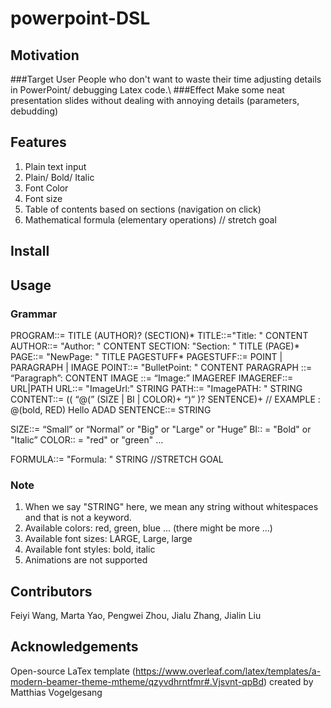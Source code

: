 # powerpoint-DSL

## Motivation
###Target User
People who don't want to waste their time adjusting details in PowerPoint/ debugging Latex code.\\
###Effect
Make some neat presentation slides without dealing with annoying details (parameters, debudding)
## Features
1. Plain text input 
2. Plain/ Bold/ Italic
3. Font Color
4. Font size
5. Table of contents based on sections (navigation on click)
6. Mathematical formula (elementary operations)  // stretch goal

## Install

## Usage
### Grammar
PROGRAM::= TITLE (AUTHOR)? (SECTION)*
TITLE::="Title: " CONTENT
AUTHOR::= "Author: " CONTENT
SECTION: "Section: " TITLE (PAGE)*
PAGE::= "NewPage: " TITLE PAGESTUFF*
PAGESTUFF::= POINT | PARAGRAPH | IMAGE
POINT::= "BulletPoint: " CONTENT
PARAGRAPH ::= “Paragraph”: CONTENT
IMAGE ::= “Image:” IMAGEREF
IMAGEREF::= URL|PATH
URL::= "ImageUrl:" STRING
PATH::= "ImagePATH: " STRING
CONTENT::= (( “@(” (SIZE | BI | COLOR)+  “)” )?  SENTENCE)+
  // EXAMPLE : @(bold, RED) Hello ADAD
SENTENCE::= STRING

SIZE::= “Small” or “Normal” or "Big" or "Large" or "Huge”
BI:: = "Bold" or "Italic”
COLOR:: = "red" or "green" ...

FORMULA::= "Formula: " STRING  //STRETCH GOAL

### Note
1. When we say "STRING" here, we mean any string without whitespaces and that is not a keyword.
2. Available colors: red, green, blue ... (there might be more ...)
3. Available font sizes: LARGE, Large, large
4. Available font styles: bold, italic
5. Animations are not supported

## Contributors
Feiyi Wang, Marta Yao, Pengwei Zhou, Jialu Zhang, Jialin Liu
## Acknowledgements
Open-source LaTex template (https://www.overleaf.com/latex/templates/a-modern-beamer-theme-mtheme/qzyvdhrntfmr#.Vjsvnt-qpBd) created by Matthias Vogelgesang



